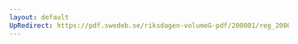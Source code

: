 ```yaml
---
layout: default
UpRedirect: https://pdf.swedeb.se/riksdagen-volumeG-pdf/200001/reg_200001/reg_200001_0528.pdf
---
```

